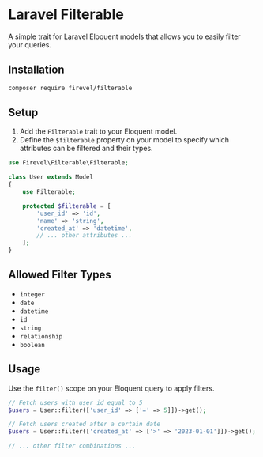 # Laravel Filterable

A simple trait for Laravel Eloquent models that allows you to easily filter your queries.

## Installation

```bash
composer require firevel/filterable
```

## Setup

1. Add the `Filterable` trait to your Eloquent model.
2. Define the `$filterable` property on your model to specify which attributes can be filtered and their types.

```php
use Firevel\Filterable\Filterable;

class User extends Model
{
    use Filterable;

    protected $filterable = [
        'user_id' => 'id',
        'name' => 'string',
        'created_at' => 'datetime',
        // ... other attributes ...
    ];
}
```

## Allowed Filter Types

- `integer`
- `date`
- `datetime`
- `id`
- `string`
- `relationship`
- `boolean`

## Usage

Use the `filter()` scope on your Eloquent query to apply filters.

```php
// Fetch users with user_id equal to 5
$users = User::filter(['user_id' => ['=' => 5]])->get();

// Fetch users created after a certain date
$users = User::filter(['created_at' => ['>' => '2023-01-01']])->get();

// ... other filter combinations ...
```